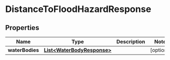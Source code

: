

# DistanceToFloodHazardResponse


## Properties

Name | Type | Description | Notes
------------ | ------------- | ------------- | -------------
**waterBodies** | [**List&lt;WaterBodyResponse&gt;**](WaterBodyResponse.md) |  |  [optional]



